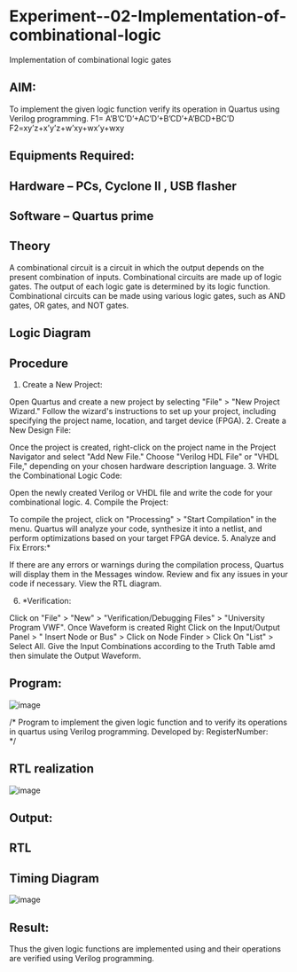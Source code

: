 # Experiment--02-Implementation-of-combinational-logic
Implementation of combinational logic gates
 
## AIM:
To implement the given logic function verify its operation in Quartus using Verilog programming.
 F1= A’B’C’D’+AC’D’+B’CD’+A’BCD+BC’D
F2=xy’z+x’y’z+w’xy+wx’y+wxy
 
 
 
## Equipments Required:
## Hardware – PCs, Cyclone II , USB flasher
## Software – Quartus prime


## Theory
 A combinational circuit is a circuit in which the output depends on the present combination of inputs.
Combinational circuits are made up of logic gates. The output of each logic gate is determined by its logic function. Combinational circuits can be made using various logic gates, such as AND gates, OR gates, and NOT gates.


## Logic Diagram
## Procedure
1.	Create a New Project:

Open Quartus and create a new project by selecting "File" > "New Project Wizard."
Follow the wizard's instructions to set up your project, including specifying the project name, location, and target device (FPGA).
2.	Create a New Design File:

Once the project is created, right-click on the project name in the Project Navigator and select "Add New File."
Choose "Verilog HDL File" or "VHDL File," depending on your chosen hardware description language.
3.	Write the Combinational Logic Code:

Open the newly created Verilog or VHDL file and write the code for your combinational logic.
4.	Compile the Project:

To compile the project, click on "Processing" > "Start Compilation" in the menu.
Quartus will analyze your code, synthesize it into a netlist, and perform optimizations based on your target FPGA device.
5.	Analyze and Fix Errors:*
 
If there are any errors or warnings during the compilation process, Quartus will display them in the Messages window.
Review and fix any issues in your code if necessary.
View the RTL diagram.

6.	*Verification:

Click on "File" > "New" > "Verification/Debugging Files" > "University Program VWF".
Once Waveform is created Right Click on the Input/Output Panel > " Insert Node or Bus" > Click on Node Finder > Click On "List" > Select All.
Give the Input Combinations according to the Truth Table amd then simulate the Output Waveform.

## Program:
![image](https://github.com/ROLEX2616/Experiment--02-Implementation-of-combinational-logic-/assets/149988469/db85d7c3-d4af-4d47-98e2-24627e92070b)

/*
Program to implement the given logic function and to verify its operations in quartus using Verilog programming.
Developed by: 
RegisterNumber:  
*/
## RTL realization
![image](https://github.com/ROLEX2616/Experiment--02-Implementation-of-combinational-logic-/assets/149988469/b2e9c56f-11b8-4d11-b8ac-f40624e6389b)


## Output:
## RTL
## Timing Diagram
![image](https://github.com/ROLEX2616/Experiment--02-Implementation-of-combinational-logic-/assets/149988469/476f266e-c3f1-4c10-a4a3-95b942edbe1b)

## Result:
Thus the given logic functions are implemented using  and their operations are verified using Verilog programming.
